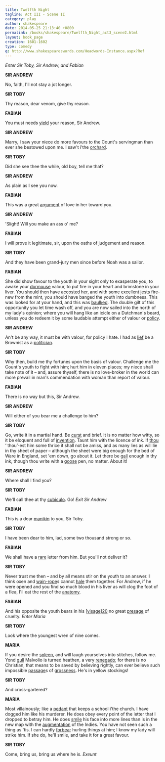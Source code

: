 ```yaml
---
title: Twelfth Night
tagline: Act III - Scene II
category: play
author: shakespeare
date: 2014-05-25 21:13:40 +0800
permalink: /books/shakespeare/Twelfth_Night_act3_scene2.html
layout: book_page
creation: 1601-1602
type: comedy
q: http://www.shakespeareswords.com/Headwords-Instance.aspx?Ref
---
```


_Enter Sir Toby, Sir Andrew, and Fabian_

**SIR ANDREW**

No, faith, I'll not stay a jot longer.



**SIR TOBY**

Thy reason, dear venom, give thy reason.



**FABIAN**

You must needs [yield][1] your reason, Sir Andrew.

[1]: {{page.q}}=8280 "yield (v.) 8:  communicate, deliver, represent"


**SIR ANDREW**

Marry, I saw your niece do more favours to
the Count's servingman than ever she bestowed upon
me. I saw't i'the [orchard][2].

[2]: {{page.q}}=11618 "orchard (n.):  garden"


**SIR TOBY**

Did she see thee the while, old boy, tell me
that?



**SIR ANDREW**

As plain as I see you now.



**FABIAN**

This was a great [argument][3] of love in her toward
you.

[3]: {{page.q}}=171 "argument (n.) 6:  proof, evidence, demonstration"


**SIR ANDREW**

'Slight! Will you make an ass o' me?



**FABIAN**

I will prove it legitimate, sir, upon the oaths of
judgement and reason.



**SIR TOBY**

And they have been grand-jury men since before
Noah was a sailor.



**FABIAN**

She did show favour to the youth in your sight
only to exasperate you, to awake your [dormouse][4] valour,
to put fire in your heart and brimstone in your liver. You
should then have accosted her, and with some excellent
jests fire-new from the mint, you should have banged
the youth into dumbness. This was looked for at your
hand, and this was [baulked][5]. The double gilt of this
opportunity you let time wash off, and you are now
sailed into the north of my lady's opinion; where you
will hang like an icicle on a Dutchman's beard, unless you
do redeem it by some laudable attempt either of valour
or [policy][6].

[4]: {{page.q}}=9239 "dormouse (adj.):  sleepy, dozing, slumbering"
[5]: {{page.q}}=2510 "balk (v.) 1:  refuse, ignore, shirk, let slip"
[6]: {{page.q}}=12216 "policy (n.) 1:  statecraft, statesmanship, diplomacy"


**SIR ANDREW**

An't be any way, it must be with valour, for
policy I hate. I had as [lief][7] be a Brownist as a [politician][8].

[7]: {{page.q}}=19129 "lief, had as:  should like just as much"
[8]: {{page.q}}=12218 "politician (n.):  schemer, intriguer, plotter"


**SIR TOBY**

Why then, build me thy fortunes upon the basis
of valour. Challenge me the Count's youth to fight with
him; hurt him in eleven places; my niece shall take note
of it – and, assure thyself, there is no love-broker in the
world can more prevail in man's commendation with
woman than report of valour.



**FABIAN**

There is no way but this, Sir Andrew.



**SIR ANDREW**

Will either of you bear me a challenge to
him?



**SIR TOBY**

Go, write it in a martial hand. Be [curst][9] and
brief. It is no matter how witty, so it be eloquent and
full of [invention][10]. Taunt him with the licence of ink. If
[thou][11] ‘ thou’-est him some thrice it shall not be amiss, and
as many lies as will lie in thy sheet of paper – although
the sheet were big enough for the bed of Ware in England,
set 'em down, go about it. Let there be [gall][12] enough
in thy ink, though thou write with a [goose][13] pen, no
matter. About it!

[9]: {{page.q}}=3144 "curst (adj.) 1:  bad-tempered, quarrelsome, shrewish, cross"
[10]: {{page.q}}=5182 "invention (n.) 3:  novelty, fresh creation, innovation"
[11]: {{page.q}}=6363 "thou (v.):  use ‘thou’ to someone as an insult"
[12]: {{page.q}}=17479 "gall (n.) 3:  spirit of anger, venom, ability to be angry"
[13]: {{page.q}}=18007 "goose pen (n.):  goose-quill, quill-pen"


**SIR ANDREW**

Where shall I find you?



**SIR TOBY**

We'll call thee at thy [cubiculo][14]. Go!
_Exit Sir Andrew_

[14]: {{page.q}}=3657 "cubiculo (n.):  bedroom, bedchamber"


**FABIAN**

This is a dear [manikin][15] to you, Sir Toby.

[15]: {{page.q}}=5841 "manikin (n.):  little man, puppet"


**SIR TOBY**

I have been dear to him, lad, some two thousand
strong or so.



**FABIAN**

We shall have a [rare][16] letter from him. But you'll
not deliver it?

[16]: {{page.q}}=16677 "rare (adj.) 1:  marvellous, splendid, excellent"


**SIR TOBY**

Never trust me then – and by all means stir on
the youth to an answer. I think oxen and [wain-rope][17]s
cannot [hale][18] them together. For Andrew, if he were
opened and you find so much blood in his liver as will
clog the foot of a flea, I'll eat the rest of the [anatomy][19].

[17]: {{page.q}}=8086 "wain-rope (n.):  waggon-rope"
[18]: {{page.q}}=18279 "hale (v.) 1:  drag, pull, haul"
[19]: {{page.q}}=877 "anatomy (n.) 2:  body, cadaver, corpse"


**FABIAN**

And his opposite the youth bears in his [[visage][21]][20] no
great [presage][22] of cruelty.
_Enter Maria_

[20]: {{page.q}}=7226 "visage (n.) 1:  face, countenance"
[21]: {{page.q}}=7227 "visage (n.) 2:  outward appearance, aspect, air"
[22]: {{page.q}}=13330 "presage (n.) 1:  sign, indication, portent"


**SIR TOBY**

Look where the youngest wren of nine comes.



**MARIA**

If you desire the [spleen][23], and will laugh yourselves
into stitches, follow me. Yond [gull][24] Malvolio is turned
heathen, a very [renegado][25]; for there is no Christian, that
means to be saved by believing rightly, can ever believe
such impossible [passage][27]s of [grossness][26]. He's in yellow
stockings!

[23]: {{page.q}}=15814 "spleen (n.) 4:  amusement, delight, merriment"
[24]: {{page.q}}=17861 "gull (n.) 1:  dupe, fool, simpleton"
[25]: {{page.q}}=17252 "renegado (n.):  renegade, turncoat, deserter"
[26]: {{page.q}}=17740 "grossness (n.) 1:  flagrant nature, obviousness, enormity"
[27]: {{page.q}}=12158 "passage (n.) 1:  incident, occurrence, event, happening"


**SIR TOBY**

And cross-gartered?



**MARIA**

Most villainously; like a [pedant][28] that keeps a
school i'the church. I have dogged him like his murderer.
He does obey every point of the letter that I
dropped to betray him. He does [smile][29] his face into more
lines than is in the new map with the [augmentation][30] of
the Indies. You have not seen such a thing as 'tis. I can
hardly [forbear][31] hurling things at him; I know my lady
will strike him. If she do, he'll smile, and take it for a
great favour.

[28]: {{page.q}}=13331 "pedant (n.):  schoolmaster, teacher"
[29]: {{page.q}}=16148 "smile (v.) 1:  make something happen by smiling"
[30]: {{page.q}}=633 "augmentation (n.):  additional detail, fuller account"
[31]: {{page.q}}=19857 "forbear (v.) 2:  leave alone, avoid, stay away [from]"


**SIR TOBY**

Come, bring us, bring us where he is.
_Exeunt_

